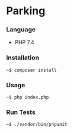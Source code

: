 # Parking

### Language
- PHP 7.4

### Installation
```
~$ composer install
```

### Usage
```
~$ php index.php
```

### Run Tests
```
~$ ./vendor/bin/phpunit
```